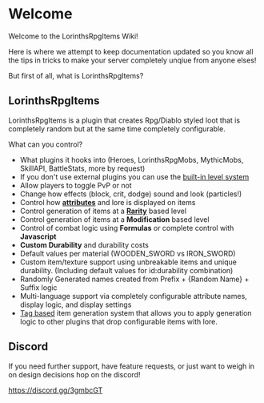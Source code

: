 # Welcome

Welcome to the LorinthsRpgItems Wiki! 

Here is where we attempt to keep documentation updated so you know all the tips in tricks to make your server completely unqiue from anyone elses!

But first of all, what is LorinthsRpgItems?

## LorinthsRpgItems

LorinthsRpgItems is a plugin that creates Rpg/Diablo styled loot that is completely random but at the same time completely configurable.

What can you control?

* What plugins it hooks into (Heroes, LorinthsRpgMobs, MythicMobs, SkillAPI, BattleStats, more by request)
* If you don't use external plugins you can use the [built-in level system](https://bitbucket.org/lorinthslairdevelopment/lorinthsrpgitems/wiki/Built-In%20Level%20System)
* Allow players to toggle PvP or not
* Change how effects (block, crit, dodge) sound and look (particles!)
* Control how **[attributes](https://bitbucket.org/lorinthslairdevelopment/lorinthsrpgitems/wiki/Attributes)** and lore is displayed on items
* Control generation of items at a **[Rarity](https://bitbucket.org/lorinthslairdevelopment/lorinthsrpgitems/wiki/Rarity)** based level
* Control generation of items at a **Modification** based level
* Control of combat logic using **Formulas** or complete control with **Javascript**
* **Custom Durability** and durability costs
* Default values per material (WOODEN_SWORD vs IRON_SWORD)
* Custom item/texture support using unbreakable items and unique durability. (Including default values for id:durability combination)
* Randomly Generated names created from Prefix + {Random Name} + Suffix logic
* Multi-language support via completely configurable attribute names, display logic, and display settings
* [Tag based](https://bitbucket.org/lorinthslairdevelopment/lorinthsrpgitems/wiki/Lore%20Generation%20Tags) item generation system that allows you to apply generation logic to other plugins that drop configurable items with lore.

## Discord

If you need further support, have feature requests, or just want to weigh in on design decisions hop on the discord!

https://discord.gg/3gmbcGT
